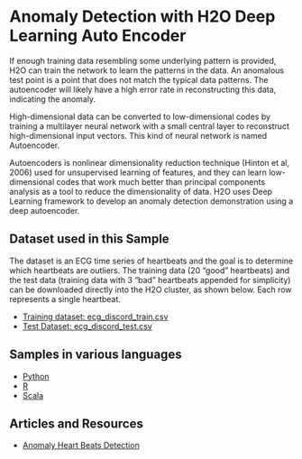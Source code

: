 # Anomaly Detection with H2O Deep Learning Auto Encoder #

If enough training data resembling some underlying pattern is provided, H2O can train the network to learn the patterns in the data. An anomalous test point is a point that does not match the typical data patterns. The autoencoder will likely have a high error rate in reconstructing this data, indicating the anomaly.

High-dimensional data can be converted to low-dimensional codes by training a multilayer neural network with a small central layer to reconstruct high-dimensional input vectors. This kind of neural network is named Autoencoder.

Autoencoders is nonlinear dimensionality reduction technique (Hinton et al, 2006) used for unsupervised learning of features, and they can learn low-dimensional codes that work much better than principal components analysis as a tool to reduce the dimensionality of data. H2O uses Deep Learning framework to develop an anomaly detection demonstration using a deep autoencoder. 

## Dataset used in this Sample ##

The dataset is an ECG time series of heartbeats and the goal is to determine which heartbeats are outliers. The training data (20 “good” heartbeats) and the test data (training data with 3 “bad” heartbeats appended for simplicity) can be downloaded directly into the H2O cluster, as shown below. Each row represents a single heartbeat.

 - [Training dataset: ecg_discord_train.csv](https://raw.githubusercontent.com/Avkash/mldl/master/data/ecg_discord_train.csv)
 - [Test Dataset: ecg_discord_test.csv](https://raw.githubusercontent.com/Avkash/mldl/master/data/ecg_discord_test.csv)

## Samples in various languages ##
 - [Python](https://github.com/Avkash/mldl/blob/master/orgs/h2o/guide/algo/encoder/h2o_encoder_ecg_python.md)
 - [R](https://github.com/Avkash/mldl/blob/master/orgs/h2o/guide/algo/encoder/h2o_encoder_ecg_R.md)
 - [Scala](https://github.com/Avkash/mldl/blob/master/orgs/h2o/guide/algo/encoder/h2o_encoder_ecg_scala.md)

## Articles and Resources ##
 - [Anomaly Heart Beats Detection](https://github.com/h2oai/h2o-3/blob/master/examples/deeplearning/notebooks/deeplearning_anomaly_detection.ipynb)
